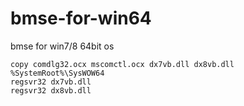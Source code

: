 bmse-for-win64
==============

bmse for win7/8 64bit os

```
copy comdlg32.ocx mscomctl.ocx dx7vb.dll dx8vb.dll %SystemRoot%\SysWOW64
regsvr32 dx7vb.dll
regsvr32 dx8vb.dll
```
